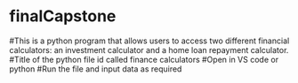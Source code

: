 # finalCapstone
#This is a python program that allows users to access two different financial calculators: an investment calculator and a home loan repayment calculator.
#Title of the python file id called finance calculators
#Open in VS code or python
#Run the file and input data as required
